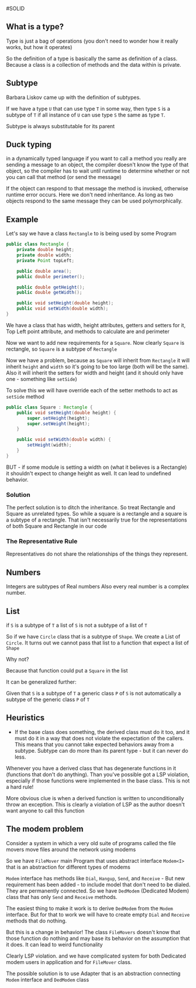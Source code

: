 #SOLID

## What is a type?
Type is just a bag of operations (you don't need to wonder how it really works, but how it operates)

So the definition of a type is basically the same as definition of a class. Because a class is a collection of methods and the data within is private.

## Subtype
Barbara Liskov came up with the definition of subtypes.

If we have a type `U` that can use type `T` in some way, then type `S` is a subtype of `T` if all instance of `U` can use type `S` the same as type `T`.

Subtype is always substitutable for its parent

## Duck typing
in a dynamically typed language if you want to call a method you really are sending a message to an object, the compiler doesn't know the type of that object, so the compiler has to wait until runtime to determine whether or not you can call that method (or send the message)

If the object can respond to that message the method is invoked, otherwise runtime error occurs. Here we don't need inheritance. As long as two objects respond to the same message they can be used polymorphically.


## Example
Let's say we have a class `Rectangle` to is being used by some Program

```java
public class Rectangle {
	private double height;
	private double width;
	private Point topLeft;

	public double area();
	public double perimeter();

	public double getHeight();
	public double getWidth();

	public void setHeight(double height);
	public void setWidth(double width);
}

```


We have a class that has width, height attributes, getters and setters for it, Top Left point attribute, and methods to calculate are and perimeter

Now we want to add new requirements for a `Square`. Now clearly `Square` is rectangle, so `Square` is a subtype of `Rectangle`

Now we have a problem, because as `Square` will inherit from `Rectangle` it will inherit `height` and `width` so it's going to be too large (both will be the same). Also it will inherit the setters for width and height (and it should only have one - something like `setSide`)

To solve this we will have override each of the setter methods to act as `setSide` method

```java
public class Square : Rectangle {
	public void setHeight(double height) {
		super.setHeight(height);
		super.setWeight(height);	
	}

	public void setWidth(double width) {
		setHeight(width);
	}
}
```


BUT - if some module is setting a width on (what it believes is a Rectangle) it shouldn't expect to change height as well. It can lead to undefined behavior.

### Solution 
The perfect solution is to ditch the inheritance. So treat Rectangle and Square as unrelated types. So while a square is a rectangle and a square is a subtype of a rectangle. That isn't necessarily true for the representations of both Square and Rectangle in our code

### The Representative Rule
Representatives do not share the relationships of the things they represent.


## Numbers

Integers are subtypes of Real numbers
Also every real number is a complex number.

## List
if `S` is a subtype of `T` a list of `S` is not a subtype of a list of `T`

So if we have `Circle` class that is a subtype of `Shape`. We create a List of `Circle`. It turns out we cannot pass that list to a function that expect a list of `Shape`

Why not?

Because that function could put a `Square` in the list

It can be generalized further:

Given that `S` is a subtype of `T` a generic class `P` of `S` is not automatically a subtype of the generic class `P` of `T`

## Heuristics

- If the base class does something, the derived class must do it too, and it must do it in a way that does not violate the expectation of the callers. 
This means that you cannot take expected behaviors away from a subtype. Subtype can do more than its parent type - but it can never do less. 

Whenever you have a derived class that has degenerate functions in it (functions that don't do anything). Than you've possible got a LSP violation, especially if those functions were implemented in the base class. This is not a hard rule!

More obvious clue is when a derived function is written to unconditionally throw an exception. This is clearly a violation of LSP as the author doesn't want anyone to call this function


## The modem problem

Consider a system in which a very old suite of programs called the file movers move files around the network using modems

So we have `FileMover`  main Program that uses abstract interface `Modem<I>` that is an abstraction for different types of modems

`Modem` interface has methods like `Dial`, `Hangup`, `Send`, and `Receive` - But new requirement has been added - to include model that don't need to be dialed. They are permanently connected. So we have `DedModem` (Dedicated Modem) class that has only `Send` and `Receive` methods.

The easiest thing to make it work is to derive `DedModem` from the `Modem` interface. But for that to work we will have to create empty `Dial` and `Receive` methods that do nothing.

But this is a change in behavior! The class `FileMovers` doesn't know that those function do nothing and may base its behavior on the assumption that it does. It can lead to weird functionality

Clearly LSP violation. and we have complicated system for both Dedicated modem users in application and for `FileMover` class. 

The possible solution is to use Adapter that is an abstraction connecting `Modem` interface and `DedModem` class